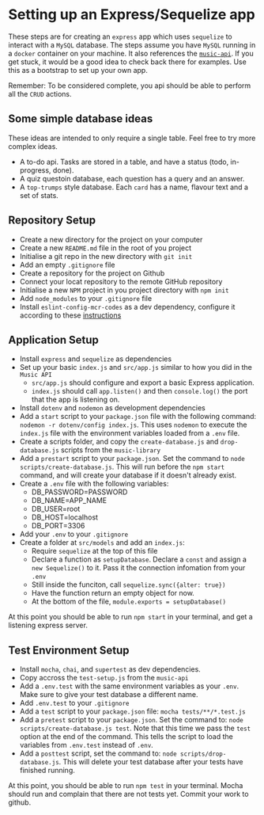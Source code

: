 # Setting up an Express/Sequelize app

These steps are for creating an `express` app which uses `sequelize` to interact with a `MySQL` database. The steps assume you have `MySQL` running in a `docker` container on your machine. It also references the [`music-api`](https://github.com/MCRcodes/music-library-api-mysql/tree/master). If you get stuck, it would be a good idea to check back there for examples. Use this as a bootstrap to set up your own app. 

Remember: To be considered complete, you api should be able to perform all the `CRUD` actions.

## Some simple database ideas
These ideas are intended to only require a single table. Feel free to try more complex ideas.

- A to-do api. Tasks are stored in a table, and have a status (todo, in-progress, done). 
- A quiz questoin database, each question has a query and an answer.
- A `top-trumps` style database. Each `card` has a name, flavour text and a set of stats.

## Repository Setup
- Create a new directory for the project on your computer
- Create a new `README.md` file in the root of you project
- Initialise a git repo in the new directory with `git init`
- Add an empty `.gitignore` file
- Create a repository for the project on Github
- Connect your locat repository to the remote GitHub repository
- Initialise a new `NPM` project in you project directory with `npm init`
- Add `node_modules` to your `.gitignore` file
- Install `eslint-config-mcr-codes` as a dev dependency, configure it according to these [instructions](https://www.npmjs.com/package/eslint-config-mcr-codes?activeTab=readme)

## Application Setup
- Install `express` and `sequelize` as dependencies
- Set up your basic `index.js` and `src/app.js` similar to how you did in the `Music API`
    - `src/app.js` should configure and export a basic Express application.
    - `index.js` should call `app.listen()` and then `console.log()` the port that the app is listening on.
- Install `dotenv` and `nodemon` as development dependencies
- Add a `start` script to your `package.json` file with the following command: `nodemon -r dotenv/config index.js`. This uses `nodemon` to execute the `index.js` file with the environment variables loaded from a `.env` file.
- Create a scripts folder, and copy the `create-database.js` and `drop-database.js` scripts from the `music-library`
- Add a `prestart` script to your `package.json`. Set the command to `node scripts/create-database.js`. This will run before the `npm start` command, and will create your database if it doesn't already exist.
- Create a `.env` file with the following variables:
    - DB_PASSWORD=PASSWORD
    - DB_NAME=APP_NAME
    - DB_USER=root
    - DB_HOST=localhost
    - DB_PORT=3306
- Add your `.env` to your `.gitignore`
- Create a folder at `src/models` and add an `index.js`:
    - Require `sequelize` at the top of this file
    - Declare a function as `setupDatabase`. Declare a `const` and assign a `new Sequelize()` to it. Pass it the connection infomation from your `.env`
    - Still inside the funciton, call `sequelize.sync({alter: true})`
    - Have the function return an empty object for now.
    - At the bottom of the file, `module.exports = setupDatabase()`
     

At this point you should be able to run `npm start` in your terminal, and get a listening express server.

## Test Environment Setup
- Install `mocha`, `chai`, and `supertest` as dev dependencies.
- Copy accross the `test-setup.js` from the `music-api`
- Add a `.env.test` with the same environment variables as your `.env`. Make sure to give your test database a different name.
- Add `.env.test` to your `.gitignore`
- Add a `test` script to your `package.json` file: `mocha tests/**/*.test.js`
- Add a `pretest` script to your `package.json`. Set the command to: `node scripts/create-database.js test`. Note that this time we pass the `test` option at the end of the command. This tells the script to load the variables from `.env.test` instead of `.env`.
- Add a `posttest` script, set the command to: `node scripts/drop-database.js`. This will delete your test database after your tests have finished running.

At this point, you should be able to run `npm test` in your terminal. Mocha should run and complain that there are not tests yet. Commit your work to github.
